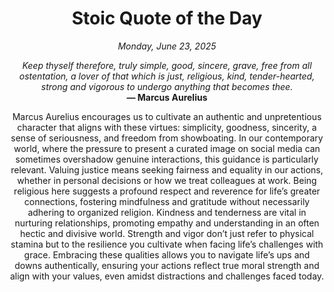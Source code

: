 <h1 align="center">Stoic Quote of the Day</h1>
<p align="center"><em><!--date-start-->Monday, June 23, 2025<!--date-end--></em></p>
<p align="center">
    <em><!--START_SECTION:quote-text-->
Keep thyself therefore, truly simple, good, sincere, grave, free from all ostentation, a lover of that which is just, religious, kind, tender-hearted, strong and vigorous to undergo anything that becomes thee.
<!--END_SECTION:quote-text--></em><br>
    <strong>— <!--START_SECTION:quote-author-->
Marcus Aurelius
<!--END_SECTION:quote-author--></strong>
</p>

<p align="center" style="max-width:600px;margin:0 auto;">
<!--START_SECTION:quote-interpretation-->
Marcus Aurelius encourages us to cultivate an authentic and unpretentious character that aligns with these virtues: simplicity, goodness, sincerity, a sense of seriousness, and freedom from showboating. In our contemporary world, where the pressure to present a curated image on social media can sometimes overshadow genuine interactions, this guidance is particularly relevant. Valuing justice means seeking fairness and equality in our actions, whether in personal decisions or how we treat colleagues at work. Being religious here suggests a profound respect and reverence for life’s greater connections, fostering mindfulness and gratitude without necessarily adhering to organized religion. Kindness and tenderness are vital in nurturing relationships, promoting empathy and understanding in an often hectic and divisive world. Strength and vigor don’t just refer to physical stamina but to the resilience you cultivate when facing life’s challenges with grace. Embracing these qualities allows you to navigate life’s ups and downs authentically, ensuring your actions reflect true moral strength and align with your values, even amidst distractions and challenges faced today.
<!--END_SECTION:quote-interpretation-->
</p>
